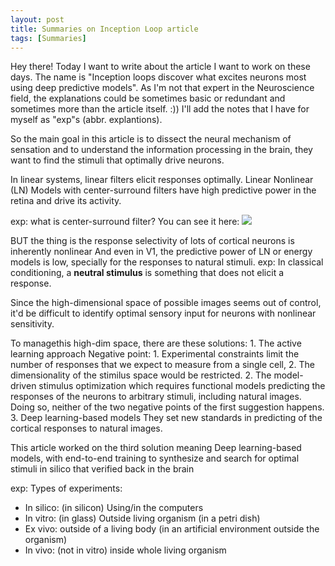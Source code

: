 ```yaml
---
layout: post
title: Summaries on Inception Loop article
tags: [Summaries]
---
```


<p>Hey there! Today I want to write about the article I want to work on these days. The name is "Inception loops discover what excites neurons most using deep predictive models".
As I'm not that expert in the Neuroscience field, the explanations could be sometimes basic or redundant and sometimes more than the article itself. :)) I'll add the notes that I have for myself as "exp"s (abbr. explantions). </p>

<p>So the main goal in this article is to dissect the neural mechanism of sensation and to understand the information processing in the brain, they want to find the stimuli that optimally drive neurons.</p>
<p>In linear systems, linear filters elicit responses optimally. 
Linear Nonlinear (LN) Models with center-surround filters have high predictive power in the retina and drive its activity.</p>
exp: what is center-surround filter?
You can see it here:
<img src="https://www.mdpi.com/jimaging/jimaging-08-00076/article_deploy/html/images/jimaging-08-00076-g004.png">
<p>BUT the thing is the response selectivity of lots of cortical neurons is inherently nonlinear 
And even in V1, the predictive power of LN or energy models is low, specially for the responses to natural stimuli.
exp: In classical conditioning, a <b>neutral stimulus</b> is something that does not elicit a response.</p>

<p>Since the high-dimensional space of possible images seems out of control, it'd be difficult to identify optimal sensory input
for neurons with nonlinear sensitivity.</p>
To managethis high-dim space, there are these solutions: 
1. The active learning approach
Negative point: 
    1. Experimental constraints limit the number of responses that we expect to measure from a single cell,
    2. The dimensionality of the stimilus space would be restricted.
2. The model-driven stimulus optimization
    which requires functional models predicting the responses of the neurons to arbitrary stimuli, including natural images.
    Doing so, neither of the two negative points of the first suggestion happens.
3. Deep learning-based models
    They set new standards in predicting of the cortical responses to natural images.

<p>This article worked on the third solution meaning Deep learning-based models, with end-to-end training to synthesize and search
for optimal stimuli in silico that verified back in the brain</p>
exp: Types of experiments:

<ul>
  <li>In silico: (in silicon) Using/in the computers</li>
  <li>In vitro: (in glass) Outside living organism (in a petri dish)</li>
  <li>Ex vivo: outside of a living body (in an artificial environment outside the organism)</li>
  <li>In vivo: (not in vitro) inside whole living organism</li>
</ul>
<p></p>
<p></p>
<p></p>
<p></p>


<!-- Source:

```markdown
- [x] Eating
- [ ] Walking
  - [ ] Running
- [ ] Sleeping
```

Rendered:

- [x] Eating
- [ ] Walking
  - [ ] Running
- [ ] Sleeping -->
